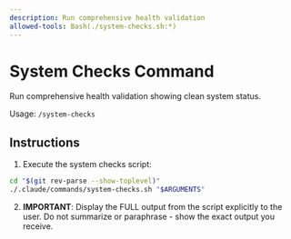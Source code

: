 ```yaml
---
description: Run comprehensive health validation
allowed-tools: Bash(./system-checks.sh:*)
---
```


# System Checks Command

Run comprehensive health validation showing clean system status.

Usage: `/system-checks`

## Instructions

1. Execute the system checks script:
```bash
cd "$(git rev-parse --show-toplevel)"
./.claude/commands/system-checks.sh "$ARGUMENTS"
```

2. **IMPORTANT**: Display the FULL output from the script explicitly to the user. Do not summarize or paraphrase - show the exact output you receive.